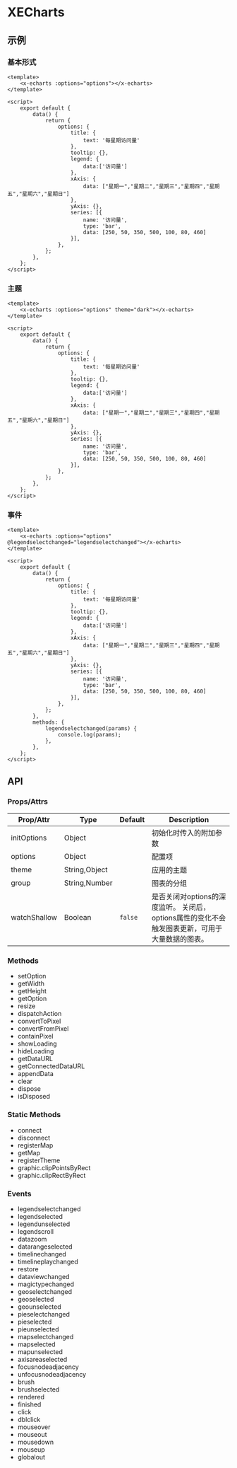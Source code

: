 # XECharts

## 示例
### 基本形式

``` vue
<template>
    <x-echarts :options="options"></x-echarts>
</template>

<script>
    export default {
        data() {
            return {
                options: {
                    title: {
                        text: '每星期访问量'
                    },
                    tooltip: {},
                    legend: {
                        data:['访问量']
                    },
                    xAxis: {
                        data: ["星期一","星期二","星期三","星期四","星期五","星期六","星期日"]
                    },
                    yAxis: {},
                    series: [{
                        name: '访问量',
                        type: 'bar',
                        data: [250, 50, 350, 500, 100, 80, 460]
                    }],
                },
            };
        },
    };
</script>
```

### 主题


``` vue
<template>
    <x-echarts :options="options" theme="dark"></x-echarts>
</template>

<script>
    export default {
        data() {
            return {
                options: {
                    title: {
                        text: '每星期访问量'
                    },
                    tooltip: {},
                    legend: {
                        data:['访问量']
                    },
                    xAxis: {
                        data: ["星期一","星期二","星期三","星期四","星期五","星期六","星期日"]
                    },
                    yAxis: {},
                    series: [{
                        name: '访问量',
                        type: 'bar',
                        data: [250, 50, 350, 500, 100, 80, 460]
                    }],
                },
            };
        },
    };
</script>
```

### 事件

``` vue
<template>
    <x-echarts :options="options" @legendselectchanged="legendselectchanged"></x-echarts>
</template>

<script>
    export default {
        data() {
            return {
                options: {
                    title: {
                        text: '每星期访问量'
                    },
                    tooltip: {},
                    legend: {
                        data:['访问量']
                    },
                    xAxis: {
                        data: ["星期一","星期二","星期三","星期四","星期五","星期六","星期日"]
                    },
                    yAxis: {},
                    series: [{
                        name: '访问量',
                        type: 'bar',
                        data: [250, 50, 350, 500, 100, 80, 460]
                    }],
                },
            };
        },
        methods: {
            legendselectchanged(params) {
                console.log(params);
            },
        },
    };
</script>
```

## API
### Props/Attrs
| Prop/Attr | Type | Default | Description |
| --------- | ---- | ------- | ----------- |
| initOptions | Object | | 初始化时传入的附加参数 |
| options | Object | | 配置项 |
| theme | String,Object |  | 应用的主题 |
| group | String,Number |  | 图表的分组 |
| watchShallow | Boolean | `false` | 是否关闭对options的深度监听。 关闭后，options属性的变化不会触发图表更新，可用于大量数据的图表。|

### Methods

- setOption
- getWidth
- getHeight
- getOption
- resize
- dispatchAction
- convertToPixel
- convertFromPixel
- containPixel
- showLoading
- hideLoading
- getDataURL
- getConnectedDataURL
- appendData
- clear
- dispose
- isDisposed

### Static Methods

- connect
- disconnect
- registerMap
- getMap
- registerTheme
- graphic.clipPointsByRect
- graphic.clipRectByRect

### Events

- legendselectchanged
- legendselected
- legendunselected
- legendscroll
- datazoom
- datarangeselected
- timelinechanged
- timelineplaychanged
- restore
- dataviewchanged
- magictypechanged
- geoselectchanged
- geoselected
- geounselected
- pieselectchanged
- pieselected
- pieunselected
- mapselectchanged
- mapselected
- mapunselected
- axisareaselected
- focusnodeadjacency
- unfocusnodeadjacency
- brush
- brushselected
- rendered
- finished
- click
- dblclick
- mouseover
- mouseout
- mousedown
- mouseup
- globalout
